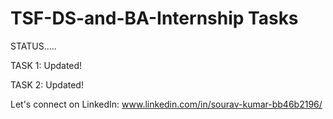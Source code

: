 # TSF-DS-and-BA-Internship Tasks
STATUS..... 

TASK 1: Updated!

TASK 2: Updated!

Let's connect on LinkedIn: www.linkedin.com/in/sourav-kumar-bb46b2196/
